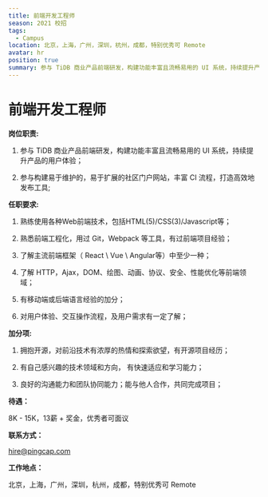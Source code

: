```yaml
---
title: 前端开发工程师
season: 2021 校招 
tags:
  - Campus
location: 北京，上海，广州，深圳，杭州，成都，特别优秀可 Remote
avatar: hr
position: true
summary: 参与 TiDB 商业产品前端研发，构建功能丰富且流畅易用的 UI 系统，持续提升产品的用户体验；参与构建易于维护的，易于扩展的社区门户网站，丰富 CI 流程，打造高效地发布工具。
---
```


# 前端开发工程师

**岗位职责:**

1. 参与 TiDB 商业产品前端研发，构建功能丰富且流畅易用的 UI 系统，持续提升产品的用户体验；

2. 参与构建易于维护的，易于扩展的社区门户网站，丰富 CI 流程，打造高效地发布工具;

**任职要求:**

1. 熟练使用各种Web前端技术，包括HTML(5)/CSS(3)/Javascript等；

2. 熟悉前端工程化，用过 Git，Webpack 等工具，有过前端项目经验；

3. 了解主流前端框架（ React \ Vue \ Angular等）中至少一种；

4. 了解 HTTP，Ajax，DOM、绘图、动画、协议、安全、性能优化等前端领域；

5. 有移动端或后端语言经验的加分；

6. 对用户体验、交互操作流程，及用户需求有一定了解；

**加分项:**

1. 拥抱开源，对前沿技术有浓厚的热情和探索欲望，有开源项目经历；

2. 有自己感兴趣的技术领域和方向， 有快速适应和学习能力；

3. 良好的沟通能力和团队协同能力；能与他人合作，共同完成项目；

**待遇：**

8K - 15K，13薪 + 奖金，优秀者可面议

**联系方式：**

hire@pingcap.com

**工作地点：**

北京，上海，广州，深圳，杭州，成都，特别优秀可 Remote
